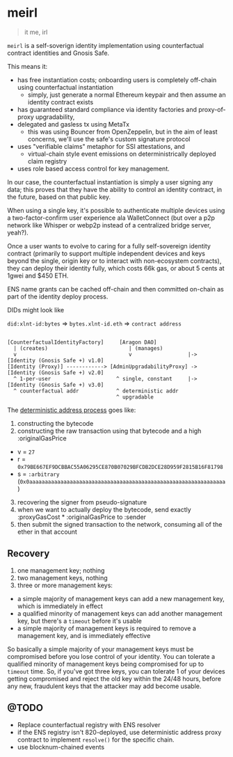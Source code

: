 # meirl

> it me, irl

`meirl` is a self-soverign identity implementation using counterfactual contract identities and Gnosis Safe.

This means it:

+ has free instantiation costs; onboarding users is completely off-chain using counterfactual instantiation
  - simply, just generate a normal Ethereum keypair and then assume an identity contract exists
+ has guaranteed standard compliance via identity factories and proxy-of-proxy upgradability,
+ delegated and gasless tx using MetaTx
  - this was using Bouncer from OpenZeppelin, but in the aim of least concerns, we'll use the safe's custom signature protocol
+ uses "verifiable claims" metaphor for SSI attestations, and
  - virtual-chain style event emissions on deterministrically deployed claim registry
+ uses role based access control for key management.

In our case, the counterfactual instantiation is simply a user signing any data; this proves that they have the ability to control an identity contract, in the future, based on that public key.

When using a single key, it's possible to authenticate multiple devices using a two-factor-confirm user experience ala WalletConnect (but over a p2p network like Whisper or webp2p instead of a centralized bridge server, yeah?).

Once a user wants to evolve to caring for a fully self-sovereign identity contract (primarily to support multiple independent devices and keys beyond the single, origin key or to interact with non-ecosystem contracts), they can deploy their identity fully, which costs 66k gas, or about 5 cents at 1gwei and $450 ETH.

ENS name grants can be cached off-chain and then committed on-chain as part of the identity deploy process.

DIDs might look like

`did:xlnt-id:bytes` => `bytes.xlnt-id.eth` => `contract address`

```

[CounterfactualIdentityFactory]     [Aragon DAO]
  | (creates)                          | (manages)
  v                                    v                  |-> [Identity (Gnosis Safe +) v1.0]
[Identity (Proxy)] ------------> [AdminUpgradabilityProxy] -> [Identity (Gnosis Safe +) v2.0]
  ^ 1-per-user                     ^ single, constant     |-> [Identity (Gnosis Safe +) v3.0]
  ^ counterfactual addr            ^ deterministic addr
                                   ^ upgradable
```


The [deterministic address process](https://github.com/ethereum/EIPs/issues/820) goes like:
1. constructing the bytecode
2. constructing the raw transaction using that bytecode and a high :originalGasPrice
  - v = `27`
  - r = `0x79BE667EF9DCBBAC55A06295CE870B07029BFCDB2DCE28D959F2815B16F81798`
  - s = `:arbitrary` (`0x0aaaaaaaaaaaaaaaaaaaaaaaaaaaaaaaaaaaaaaaaaaaaaaaaaaaaaaaaaaaaaaa`)
3. recovering the signer from pseudo-signature
4. when we want to actually deploy the bytecode, send exactly :proxyGasCost * :originalGasPrice to :sender
5. then submit the signed transaction to the network, consuming all of the ether in that account

## Recovery

1. one management key; nothing
2. two management keys, nothing
3. three or more management keys:
- a simple majority of management keys can add a new management key, which is immediately in effect
- a qualified minority of management keys can add another management key, but there's a `timeout` before it's usable
- a simple majority of management keys is required to remove a management key, and is immediately effective

So basically a simple majority of your management keys must be compromised before you lose control of your identity. You can tolerate a qualified minority of management keys being compromised for up to `timeout` time. So, if you've got three keys, you can tolerate 1 of your devices getting compromised and reject the old key within the 24/48 hours, before any new, fraudulent keys that the attacker may add become usable.

## @TODO

+ Replace counterfactual registry with ENS resolver
+ if the ENS registry isn't 820-deployed, use deterministic address proxy contract to implement `resolve()` for the specific chain.
+ use blocknum-chained events
